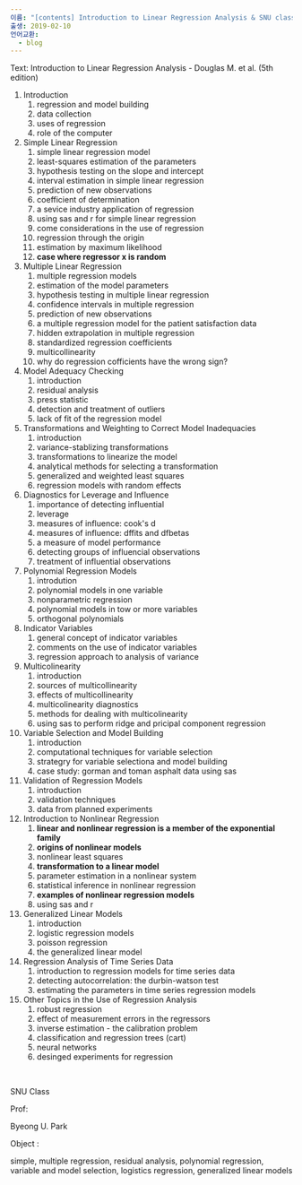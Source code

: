 ```yaml
---
이름: "[contents] Introduction to Linear Regression Analysis & SNU class"
출생: 2019-02-10
언어교환:
  - blog
---
```


Text: Introduction to Linear Regression Analysis - Douglas M. et al. (5th edition)

1. Introduction
    1. regression and model building
    2. data collection
    3. uses of regression
    4. role of the computer
2. Simple Linear Regression
    1. simple linear regression model
    2. least-squares estimation of the parameters
    3. hypothesis testing on the slope and intercept
    4. interval estimation in simple linear regression
    5. prediction of new observations
    6. coefficient of determination
    7. a sevice industry application of regression
    8. using sas and r for simple linear regression
    9. come considerations in the use of regression
    10. regression through the origin
    11. estimation by maximum likelihood
    12. **case where regressor x is random**
3. Multiple Linear Regression
    1. multiple regression models
    2. estimation of the model parameters
    3. hypothesis testing in multiple linear regression
    4. confidence intervals in multiple regression
    5. prediction of new observations
    6. a multiple regression model for the patient satisfaction data
    7. hidden extrapolation in multiple regression
    8. standardized regression coefficients
    9. multicollinearity
    10. why do regression cofficients have the wrong sign?
4. Model Adequacy Checking
    1. introduction
    2. residual analysis
    3. press statistic
    4. detection and treatment of outliers
    5. lack of fit of the regression model
5. Transformations and Weighting to Correct Model Inadequacies
    1. introduction
    2. variance-stablizing transformations
    3. transformations to linearize the model
    4. analytical methods for selecting a transformation
    5. generalized and weighted least squares
    6. regression models with random effects
6. Diagnostics for Leverage and Influence
    1. importance of detecting influential
    2. leverage
    3. measures of influence: cook's d
    4. measures of influence: dffits and dfbetas
    5. a measure of model performance
    6. detecting groups of influencial observations
    7. treatment of influential observations
7. Polynomial Regression Models
    1. introdution
    2. polynomial models in one variable
    3. nonparametric regression
    4. polynomial models in tow or more variables
    5. orthogonal polynomials
8. Indicator Variables
    1. general concept of indicator variables
    2. comments on the use of indicator variables
    3. regression approach to analysis of variance
9. Multicolinearity
    1. introduction
    2. sources of multicollinearity
    3. effects of multicollinearity
    4. multicolinearity diagnostics
    5. methods for dealing with multicolinearity
    6. using sas to perform ridge and pricipal component regression
10. Variable Selection and Model Building
    1. introduction
    2. computational techniques for variable selection
    3. strategry for variable selectiona and model building
    4. case study: gorman and toman asphalt data using sas
11. Validation of Regression Models
    1. introduction
    2. validation techniques
    3. data from planned experiments
12. Introduction to Nonlinear Regression
    1. **linear and nonlinear regression is a member of the exponential family**
    2. **origins of nonlinear models**
    3. nonlinear least squares
    4. **transformation to a linear model**
    5. parameter estimation in a nonlinear system
    6. statistical inference in nonlinear regression
    7. **examples of nonlinear regression models**
    8. using sas and r
13. Generalized Linear Models
    1. introduction
    2. logistic regression models
    3. poisson regression
    4. the generalized linear model
14. Regression Analysis of Time Series Data
    1. introduction to regression models for time series data
    2. detecting autocorrelation: the durbin-watson test
    3. estimating the parameters in time series regression models
15. Other Topics in the Use of Regression Analysis
    1. robust regression
    2. effect of measurement errors in the regressors
    3. inverse estimation - the calibration problem
    4. classification and regression trees (cart)
    5. neural networks
    6. desinged experiments for regression

 

SNU Class

Prof:

Byeong U. Park

Object :

simple, multiple regression, residual analysis, polynomial regression, variable and model selection, logistics regression, generalized linear models
